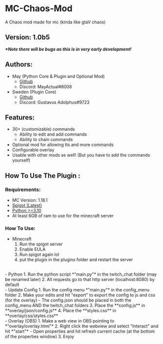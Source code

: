 # MC-Chaos-Mod
A Chaos mod made for mc (kinda like gtaV chaos)

## Version: 1.0b5
***\*Note there will be bugs as this is in very early development!***
## Authors:

 - May (Python Core & Plugin and Optional Mod)
     - [Github](https://github.com/MayD524)
     - Discord: MayActual#8008
 - Sweden (Plugin Core)
     - [Github](https://github.com/SwedenWarfare)
     - Discord: Gustavus Adolphus#9723

## Features: 

 - 30+ (customizable) commands
    - Ability to edit and add commands
    -  Ability to chain commands
 - Optional mod for allowing tts and more commands
 - Configurable overlay
 - Usable with other mods as well! (But you have to add the commands yourself)
 


## How To Use The Plugin :

### Requirements:

 - MC Version: 1.18.1
 - [Spigot (Latest)](https://getbukkit.org/get/bf7ac3b5bc08ea97d22919680d240a80)
 - [Python >=3.10](https://www.python.org/ftp/python/3.10.2/python-3.10.2-amd64.exe)
 - At least 6GB of ram to use for the minecraft server
  
### How To Use:

- Minecraft
  1. Run the spigot server 
  2. Enable EULA 
  3. Run spigot again lol
  4. put the plugin in the plugins folder and restart the server
<br>
- Python
  1. Run the python script *"main.py"* in the twitch_chat folder (may be renamed later)
  2. All requests go to that http server (localhost:8080) by default
<br>
- Update Config
  1. Run the config menu *"main.py"* in the config_menu folder
  2. Make your edits and hit "export" to export the config to js and css (for the overlay)
    - The config.json should be placed in both the config_menu AND the twitch_chat folders
  3. Place the **config.js** in **overlay/json/config.js**
  4. Place the **styles.css** in **overlay/css/styles.css**
<br>
- Overlay (OBS)
  1. Make a web view in OBS pointing to *"overlay/overlay.html"*
  2. Right click the webview and select "Interact" and hit *"start"*
    - Open properties and hit refresh current cache (at the bottom of the properties window)
  3. Enjoy
   
